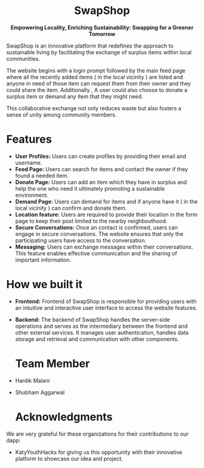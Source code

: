 <div align="center">
  <h1>SwapShop</h1>
  <p>
    <strong>Empowering Locality, Enriching Sustainability: Swapping for a Greener Tomorrow</strong>
  </p>
</div>

SwapShop is an innovative platform that redefines the approach to sustainable living by facilitating the exchange of surplus items within local communities.

The website begins with a login prompt followed by the main feed page where all the recently added items ( in the local vicinity ) are listed and anyone in need of those item can request them from their owner and they could share the item. Additionally , A user could also choose to donate a surplus item or demand any item that they might need.

This collaborative exchange not only reduces waste but also fosters a sense of unity among community members.

# Features
* **User Profiles:** Users can create profiles by providing their email and username.
* **Feed Page:** Users can search for items and contact the owner if they found a needed item.
* **Donate Page:** Users can add an item which they have in surplus and help the one who need it ultimately promoting a sustainable environment.
* **Demand Page:** Users can demand for items and if anyone have it ( in the local vicinity ) can confirm and donate them.
*  **Location feature:** Users are required to provide their location in the form page to keep their post limited to the nearby neighbouthood.
* **Secure Conversations:** Once an contact is confirmed, users can engage in secure conversations. The website ensures that only the participating users have access to the conversation.
* **Messaging:** Users can exchange messages within their conversations. This feature enables effective communication and the sharing of important information.

# How we built it
* **Frontend:** Frontend of SwapShop is responsible for providing users with an intuitive and interactive user interface to access the website features.

* **Backend:** The backend of SwapShop handles the server-side operations and serves as the intermediary between the frontend and other external services. It manages user authentication, handles data storage and retrieval and communication with other components.

  # Team Member
* Hardik Malani
* Shubham Aggarwal

  # Acknowledgments

We are very grateful for these organizations for their contributions to our dapp:
* KatyYouthHacks for giving us this opportunity with their innovative platform to showcase our idea and project.
